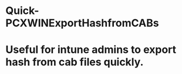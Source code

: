 ﻿# Quick-PCXWINExportHashfromCABs
# Useful for intune admins to export hash from cab files quickly.
